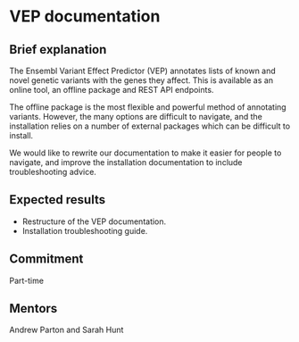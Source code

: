 # VEP documentation

## Brief explanation

The Ensembl Variant Effect Predictor (VEP) annotates lists of known and novel genetic variants with the genes they affect. This is available as an online tool, an offline package and REST API endpoints.

The offline package is the most flexible and powerful method of annotating variants. However, the many options are difficult to navigate, and the installation relies on a number of external packages which can be difficult to install.

We would like to rewrite our documentation to make it easier for people to navigate, and improve the installation documentation to include troubleshooting advice.

## Expected results

* Restructure of the VEP documentation.
* Installation troubleshooting guide.

## Commitment

Part-time

## Mentors

Andrew Parton and Sarah Hunt
